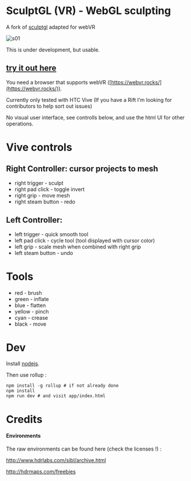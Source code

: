 SculptGL (VR) - WebGL sculpting
==========================

A fork of [sculptgl](https://github.com/stephomi/sculptgl) adapted for webVR

![s01](https://cloud.githubusercontent.com/assets/2467644/26756270/51157374-486c-11e7-8e4b-ccb7f1e041f4.gif)

This is under development, but usable.  

## [try it out here](http://selfsamegames.com/sculptglvr)

You need a browser that supports webVR ([https://webvr.rocks/](https://webvr.rocks/)).

Currently only tested with HTC Vive 
(If you have a Rift I'm looking for contributors to help sort out issues) 

No visual user interface, see controlls below, and use the html UI for other operations.

Vive controls
=============

## Right Controller: cursor projects to mesh

* right trigger - sculpt
* right pad click - toggle invert
* right grip - move mesh
* right steam button - redo

## Left Controller:

* left trigger - quick smooth tool
* left pad click - cycle tool (tool displayed with cursor color)
* left grip - scale mesh when combined with right grip
* left steam button - undo

Tools
=====

* red - brush
* green - inflate
* blue - flatten
* yellow - pinch
* cyan - crease
* black - move

Dev
====

Install [nodejs](http://nodejs.org/).

Then use rollup :

    npm install -g rollup # if not already done
    npm install
    npm run dev # and visit app/index.html

Credits
=======

#### Environments

The raw environments can be found here (check the licenses !) :

http://www.hdrlabs.com/sibl/archive.html

http://hdrmaps.com/freebies
